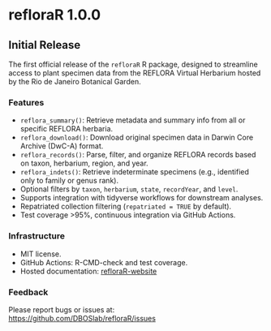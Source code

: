 # refloraR 1.0.0

## Initial Release

The first official release of the `refloraR` R package, designed to streamline access to plant specimen data from the REFLORA Virtual Herbarium hosted by the Rio de Janeiro Botanical Garden.

### Features

- `reflora_summary()`: Retrieve metadata and summary info from all or specific REFLORA herbaria.
- `reflora_download()`: Download original specimen data in Darwin Core Archive (DwC-A) format.
- `reflora_records()`: Parse, filter, and organize REFLORA records based on taxon, herbarium, region, and year.
- `reflora_indets()`: Retrieve indeterminate specimens (e.g., identified only to family or genus rank).
- Optional filters by `taxon`, `herbarium`, `state`, `recordYear`, and `level`.
- Supports integration with tidyverse workflows for downstream analyses.
- Repatriated collection filtering (`repatriated = TRUE` by default).
- Test coverage >95%, continuous integration via GitHub Actions.

### Infrastructure

- MIT license.
- GitHub Actions: R-CMD-check and test coverage.
- Hosted documentation: [refloraR-website](https://dboslab.github.io/refloraR-website/)

### Feedback

Please report bugs or issues at:  
<https://github.com/DBOSlab/refloraR/issues>
